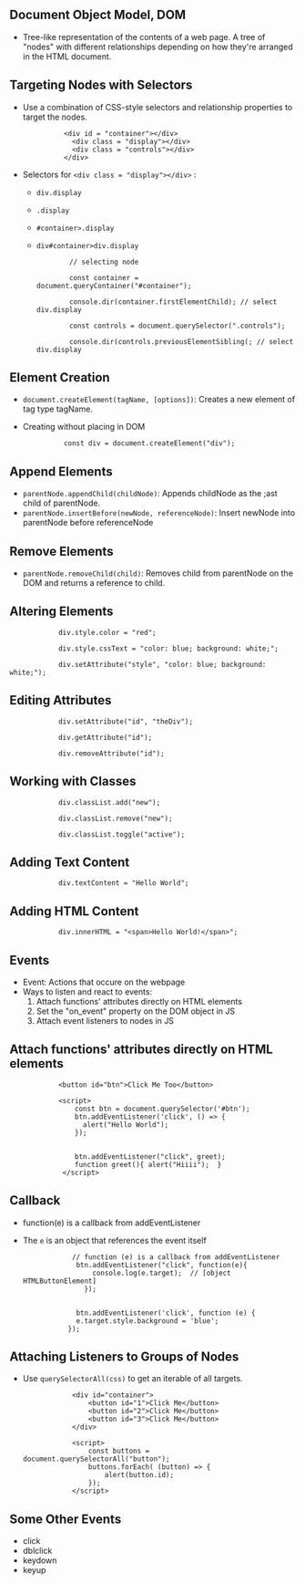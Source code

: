 ## Document Object Model, DOM
- Tree-like representation of the contents of a web page. A tree of "nodes" with different relationships depending on how they're arranged in the HTML document.

## Targeting Nodes with Selectors
- Use a combination of CSS-style selectors and relationship properties to target the nodes.

                <div id = "container"></div>
                  <div class = "display"></div>
                  <div class = "controls"></div>
                </div>
                
- Selectors for `<div class = "display"></div>` :
  - `div.display`
  - `.display`
  - `#container>.display`
  - `div#container>div.display`
  
  
                // selecting node
                
                const container = document.queryContainer("#container");
                
                console.dir(container.firstElementChild); // select div.display
                
                const controls = document.querySelector(".controls");
                
                console.dir(controls.previousElementSibling(; // select div.display
                
## Element Creation
- `document.createElement(tagName, [options])`: Creates a new element of tag type tagName.
- Creating without placing in DOM
    
                const div = document.createElement("div");
                
## Append Elements
- `parentNode.appendChild(childNode)`: Appends childNode as the ;ast child of parentNode.
- `parentNode.insertBefore(newNode, referenceNode)`: Insert newNode into parentNode before referenceNode

## Remove Elements
- `parentNode.removeChild(child)`: Removes child from parentNode on the DOM and returns a reference to child.

## Altering Elements

                div.style.color = "red";
                
                div.style.cssText = "color: blue; background: white;";
                
                div.setAttribute("style", "color: blue; background: white;");
                
                
## Editing Attributes

                div.setAttribute("id", "theDiv");
                
                div.getAttribute("id");
                
                div.removeAttribute("id");
                
## Working with Classes

                div.classList.add("new");
                
                div.classList.remove("new");
                
                div.classList.toggle("active");
                
                
## Adding Text Content
  
  
                div.textContent = "Hello World";
                
## Adding HTML Content

                div.innerHTML = "<span>Hello World!</span>";
                
                
## Events
- Event: Actions that occure on the webpage
- Ways to listen and react to events:
  1. Attach functions' attributes directly on HTML elements
  2. Set the "on_event" property on the DOM object in JS
  3. Attach event listeners to nodes in JS
  
  
## Attach functions' attributes directly on HTML elements

                <button id="btn">Click Me Too</button>
                
                <script>
                    const btn = document.querySelector('#btn');
                    btn.addEventListener('click', () => {
                      alert("Hello World");
                    });
                    
                    
                    btn.addEventListener("click", greet);
                    function greet(){ alert("Hiiii");  }
                 </script>
                
 ## Callback               
 - function(e) is a callback from addEventListener
 - The `e` is an object that references the event itself               
                
                   // function (e) is a callback from addEventListener
                    btn.addEventListener("click", function(e){
                        console.log(e.target);  // [object HTMLButtonElement]
                      });
                      
                    
                    btn.addEventListener('click', function (e) {
                    e.target.style.background = 'blue';
                  });

## Attaching Listeners to Groups of Nodes
- Use `querySelectorAll(css)` to get an iterable of all targets.

                  <div id="container">
                      <button id="1">Click Me</button>
                      <button id="2">Click Me</button>
                      <button id="3">Click Me</button>
                  </div>
                  
                  <script>
                      const buttons = document.querySelectorAll("button");
                      buttons.forEach( (button) => {
                          alert(button.id);
                      });
                  </script>

## Some Other Events
- click
- dblclick
- keydown
- keyup

